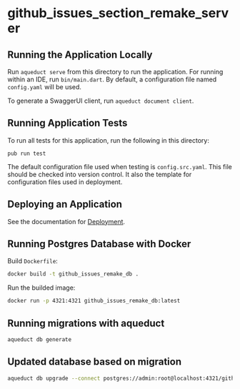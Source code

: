 # github_issues_section_remake_server

## Running the Application Locally

Run `aqueduct serve` from this directory to run the application. For running within an IDE, run `bin/main.dart`. By default, a configuration file named `config.yaml` will be used.

To generate a SwaggerUI client, run `aqueduct document client`.

## Running Application Tests

To run all tests for this application, run the following in this directory:

```
pub run test
```

The default configuration file used when testing is `config.src.yaml`. This file should be checked into version control. It also the template for configuration files used in deployment.

## Deploying an Application

See the documentation for [Deployment](https://aqueduct.io/docs/deploy/).

## Running Postgres Database with Docker
Build `Dockerfile`:
```bash
docker build -t github_issues_remake_db .
```

Run the builded image:
```bash
docker run -p 4321:4321 github_issues_remake_db:latest
```
## Running migrations with aqueduct
```bash
aqueduct db generate
```

## Updated database based on migration
```bash
aqueduct db upgrade --connect postgres://admin:root@localhost:4321/github_issues_remake
```
